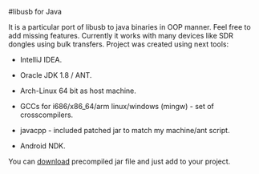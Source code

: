 #libusb for Java

It is a particular port of libusb to java  binaries in OOP manner. Feel free to add missing features. Currently it works with many devices like SDR dongles using bulk transfers.
Project was created using next tools:


- IntelliJ IDEA.

- Oracle JDK 1.8 / ANT.

- Arch-Linux 64 bit as host machine.

- GCCs for i686/x86_64/arm linux/windows (mingw) - set of crosscompilers.

- javacpp - included patched jar to match my machine/ant script.

- Android NDK.


You can [download](https://github.com/alexzk1/jlibusb/our/artifacts/jlibusb_jar/jlibusb.jar) precompiled jar file and just add to your project.


